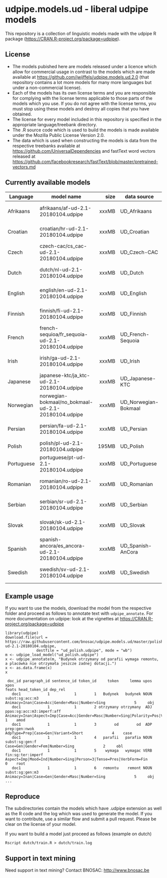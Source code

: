# udpipe.models.ud - liberal udpipe models

This repository is a collection of linguistic models made with the udpipe R package (https://CRAN.R-project.org/package=udpipe). 

## License

- The models pubished here are models released under a licence which allow for commercial usage in contrast to the models which are made available at https://github.com/jwijffels/udpipe.models.ud.2.0 (that repository contains a lot more models for many more languages but under a non-commercial license).
- Each of the models has its own license terms and you are responsible for complying with the license terms applicable to those parts of the models which you use. If you do not agree with the license terms, you must stop using these models and destroy all copies that you have obtained.
- The license for every model included in this repository is specified in the appropriate language/treebank directory. 
- The .R source code which is used to build the models is made available under the Mozilla Public License Version 2.0.
- The data which is used when constructing the models is data from the respective treebanks available at https://github.com/UniversalDependencies and fastText word vectors released at https://github.com/facebookresearch/fastText/blob/master/pretrained-vectors.md

## Currently available models

| Language  | model name                                          | size  | data source          | license      |
| ----------|-----------------------------------------------------| -----:|----------------------|--------------|
| Afrikaans | afrikaans/af-ud-2.1-20180104.udpipe                 | xxxMB | UD_Afrikaans         | CC BY-SA 4.0 |
| Croatian  | croatian/hr-ud-2.1-20180104.udpipe                  | xxxMB | UD_Croatian          | CC BY-SA 4.0 |
| Czech     | czech-cac/cs_cac-ud-2.1-20180104.udpipe             | xxxMB | UD_Czech-CAC         | CC BY-SA 4.0 |
| Dutch     | dutch/nl-ud-2.1-20180104.udpipe                     | xxxMB | UD_Dutch             | CC BY-SA 4.0 |
| English   | english/en-ud-2.1-20180104.udpipe                   | xxxMB | UD_English           | CC BY-SA 4.0 |
| Finnish   | finnish/fi-ud-2.1-20180104.udpipe                   | xxxMB | UD_Finnish           | CC BY-SA 4.0 |
| French    | french-sequioa/fr_sequoia-ud-2.1-20180104.udpipe    | xxxMB | UD_French-Sequoia    | LGPL-LR      |
| Irish     | irish/ga-ud-2.1-20180104.udpipe                     | xxxMB | UD_Irish             | CC BY-SA 3.0 |
| Japanese  | japanese-ktc/ja_ktc-ud-2.1-20180104.udpipe          | xxxMB | UD_Japanese-KTC      | CC BY-SA 4.0 |
| Norwegian | norwegian-bokmaal/no_bokmaal-ud-2.1-20180104.udpipe | xxxMB | UD_Norwegian-Bokmaal | CC BY-SA 4.0 |
| Persian   | persian/fa-ud-2.1-20180104.udpipe                   | xxxMB | UD_Persian           | CC BY-SA 4.0 |
| Polish    | polish/pl-ud-2.1-20180104.udpipe                    | 195MB | UD_Polish            | GPL-3.0      |
| Portuguese| portuguese/pt-ud-2.1-20180104.udpipe                | xxxMB | UD_Portuguese        | CC BY-SA 4.0 |
| Romanian  | romanian/ro-ud-2.1-20180104.udpipe                  | xxxMB | UD_Romanian          | CC BY-SA 4.0 |
| Serbian   | serbian/sr-ud-2.1-20180104.udpipe                   | xxxMB | UD_Serbian           | CC BY-SA 4.0 |
| Slovak    | slovak/sk-ud-2.1-20180104.udpipe                    | xxxMB | UD_Slovak            | CC BY-SA 4.0 |
| Spanish   | spanish-ancora/es_ancora-ud-2.1-20180104.udpipe     | xxxMB | UD_Spanish-AnCora    | GPL-3.0      |
| Swedish   | swedish/sv-ud-2.1-20180104.udpipe                   | xxxMB | UD_Swedish           | CC BY-SA 4.0 |


## Example usage

If you want to use the models, download the model from the respective folder and proceed as follows to annotate text with `udpipe_annotate`.
For more documentation on udpipe: look at the vignettes at https://CRAN.R-project.org/package=udpipe

```
library(udpipe)
download.file(url = https://raw.githubusercontent.com/bnosac/udpipe.models.ud/master/polish/pl-ud-2.1-20180104.udpipe, 
              destfile = "ud_polish.udpipe", mode = "wb")
m <- udpipe_load_model("ud_polish.udpipe")
x <- udpipe_annotate(m, "Budynek otrzymany od parafii wymaga remontu, a placówka nie otrzymała jeszcze żadnej dotacji.")
x <- as.data.frame(x)
x

 doc_id paragraph_id sentence_id token_id     token     lemma upos                      xpos                                                                                          feats head_token_id dep_rel
   doc1            1           1        1   Budynek   budynek NOUN           subst:sg:acc:m3                                                  Animacy=Inan|Case=Acc|Gender=Masc|Number=Sing             5     obj
   doc1            1           1        2 otrzymany otrzymany  ADJ ppas:sg:acc:m3:imperf:aff Animacy=Inan|Aspect=Imp|Case=Acc|Gender=Masc|Number=Sing|Polarity=Pos|VerbForm=Part|Voice=Pass             1    amod
   doc1            1           1        3        od        od  ADP             prep:gen:nwok                                                            AdpType=Prep|Case=Gen|Variant=Short             4    case
   doc1            1           1        4   parafii   parafia NOUN            subst:sg:gen:f                                                                Case=Gen|Gender=Fem|Number=Sing             2     obl
   doc1            1           1        5    wymaga   wymagac VERB         fin:sg:ter:imperf                               Aspect=Imp|Mood=Ind|Number=Sing|Person=3|Tense=Pres|VerbForm=Fin             0    root
   doc1            1           1        6   remontu    remont NOUN           subst:sg:gen:m3                                                  Animacy=Inan|Case=Gen|Gender=Masc|Number=Sing             5     obj
...
```

## Reproduce

The subdirectories contain the models which have .udpipe extension as well as the R code and the log which was used to generate the model.
If you want to contribute, use a similar flow and submit a pull request. Please be clear on the license of your model.

If you want to build a model just proceed as follows (example on dutch)

```
Rscript dutch/train.R > dutch/train.log
```

## Support in text mining

Need support in text mining?
Contact BNOSAC: http://www.bnosac.be

